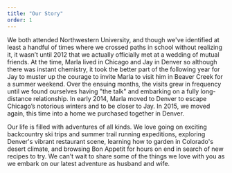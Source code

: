 ```yaml
---
title: "Our Story"
order: 1
---
```


<div class="profile-background">
  <div class="profile-photo">
  </div>
</div>

We both attended Northwestern University, and though we've identified at least a handful of times where we crossed paths in school without realizing it, it wasn’t until 2012 that we actually officially met at a wedding of mutual friends. At the time, Marla lived in Chicago and Jay in Denver so although there was instant chemistry, it took the better part of the following year for Jay to muster up the courage to invite Marla to visit him in Beaver Creek for a summer weekend. Over the ensuing months, the visits grew in frequency until we found ourselves having "the talk" and embarking on a fully long-distance relationship. In early 2014, Marla moved to Denver to escape Chicago’s notorious winters and to be closer to Jay. In 2015, we moved again, this time into a home we purchased together in Denver.

Our life is filled with adventures of all kinds. We love going on exciting backcountry ski
trips and summer trail running expeditions, exploring Denver's vibrant restaurant scene,
learning how to garden in Colorado's desert climate, and browsing Bon Appetit
for hours on end in search of new recipes to try. We can't wait to share some of
  the things we love with you as we embark on our latest adventure as husband
  and wife.
